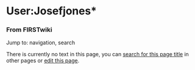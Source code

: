 

# User:Josefjones*

### From FIRSTwiki

Jump to: navigation, search

There is currently no text in this page, you can [search for this page
title](Special:Search/Josefjones%2A "Special:Search/Josefjones*" )
in other pages or [edit this
page](http://www.firstwiki.net/index.php?title=User:Josefjones%2A&action=edit
"http://www.firstwiki.net/index.php?title=User:Josefjones%2A&action=edit" ).

